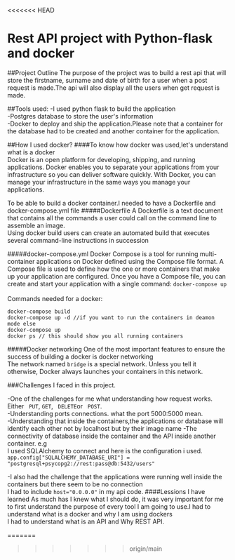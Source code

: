 <<<<<<< HEAD
# Rest API project with Python-flask and docker
##Project Outline
The purpose of the project was to build a rest api that will store the firstname, surname and date of birth for a user when a post request is made.The api will also display all the users when get request is made.

##Tools used:
-I used python flask to build the application <br>
-Postgres database to store the user's information <br>
-Docker to deploy and ship the application.Please note that a container for the database had to be created and another container for the application.

##How I used docker?
####To know how docker was used,let's understand what is a docker <br>
Docker is an open platform for developing, shipping, and running
applications. Docker enables you to separate your applications from
your infrastructure so you can deliver software quickly. With Docker,
you can manage your infrastructure in the same ways you manage
your applications.

To be able to build a docker container.I needed to have a Dockerfile and docker-compose.yml file 
#####Dockerfile
A Dockerfile is a text document that contains all the commands a user could call on the command line to assemble an image.<br> Using docker build users can create an automated build that executes several command-line instructions in succession
 
#####docker-compose.yml
Docker Compose is a tool for running multi-container applications on Docker defined using the Compose file format. A Compose file is used to define how the one or more containers that make up your application are configured. Once you have a Compose file, you can create and start your application with a single command: <code>docker-compose up</code> <br><br>
Commands needed for a docker: <br>

    docker-compose build
    docker-compose up -d //if you want to run the containers in deamon mode else
    docker-compose up
    docker ps // this should show you all running containers


#####Docker networking
One of the most important features to ensure the success of building a docker is docker networking <br>
The network named <code>bridge</code> is a special network. Unless you tell it otherwise, Docker always launches your containers in this network. 

###Challenges I faced in this project.

-One of the challenges for me what understanding how request works. Either <code> PUT</code>, <code>GET</code>, <code> DELETE</code>or <code> POST</code>. <br>
-Understanding ports connections. what the port 5000:5000 mean.<br>
-Understanding that inside the containers,the applications or database will identify each other not by localhost but by their image name
-The connectivity of database inside the container and the API inside another container. e.g <br>
I used SQLAlchemy to connect and here is the configuration i used.<br>
<code>app.config["SQLALCHEMY_DATABASE_URI"] = "postgresql+psycopg2://rest:pass@db:5432/users"</code>

-I also had the challenge that the applications were running well inside the containers but there seem to be no connection <br>
I had to include <code>host="0.0.0.0"</code> in my api code.
####Lessions I have learned
As much has I knew what I should do, it was very important for me to first understand the purpose of every tool I am going to use.I had to understand what is a docker and why I am using dockers<br>
I had to understand what is an API and Why REST API.

    
    



        
=======
>>>>>>> origin/main

